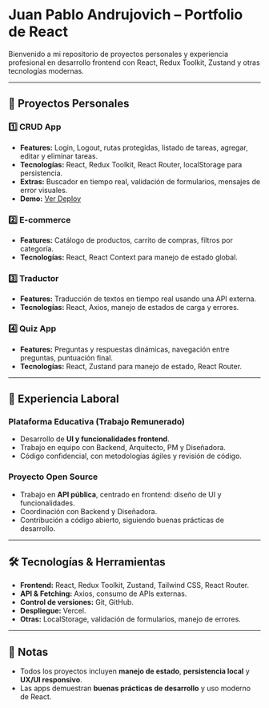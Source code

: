 # Juan Pablo Andrujovich – Portfolio de React

Bienvenido a mi repositorio de proyectos personales y experiencia profesional en desarrollo frontend con React, Redux Toolkit, Zustand y otras tecnologías modernas.

---

## 📂 Proyectos Personales

### 1️⃣ CRUD App
- **Features:** Login, Logout, rutas protegidas, listado de tareas, agregar, editar y eliminar tareas.  
- **Tecnologías:** React, Redux Toolkit, React Router, localStorage para persistencia.  
- **Extras:** Buscador en tiempo real, validación de formularios, mensajes de error visuales.  
- **Demo:** [Ver Deploy](https://crud-rtk-eta.vercel.app/)

### 2️⃣ E-commerce
- **Features:** Catálogo de productos, carrito de compras, filtros por categoría.  
- **Tecnologías:** React, React Context para manejo de estado global.

### 3️⃣ Traductor
- **Features:** Traducción de textos en tiempo real usando una API externa.  
- **Tecnologías:** React, Axios, manejo de estados de carga y errores.

### 4️⃣ Quiz App
- **Features:** Preguntas y respuestas dinámicas, navegación entre preguntas, puntuación final.  
- **Tecnologías:** React, Zustand para manejo de estado, React Router.

---

## 💼 Experiencia Laboral

### Plataforma Educativa (Trabajo Remunerado)
- Desarrollo de **UI y funcionalidades frontend**.  
- Trabajo en equipo con Backend, Arquitecto, PM y Diseñadora.  
- Código confidencial, con metodologías ágiles y revisión de código.

### Proyecto Open Source
- Trabajo en **API pública**, centrado en frontend: diseño de UI y funcionalidades.  
- Coordinación con Backend y Diseñadora.  
- Contribución a código abierto, siguiendo buenas prácticas de desarrollo.

---

## 🛠️ Tecnologías & Herramientas
- **Frontend:** React, Redux Toolkit, Zustand, Tailwind CSS, React Router.  
- **API & Fetching:** Axios, consumo de APIs externas.  
- **Control de versiones:** Git, GitHub.  
- **Despliegue:** Vercel.  
- **Otras:** LocalStorage, validación de formularios, manejo de errores.

---

## 📌 Notas
- Todos los proyectos incluyen **manejo de estado**, **persistencia local** y **UX/UI responsivo**.  
- Las apps demuestran **buenas prácticas de desarrollo** y uso moderno de React.


 
 
